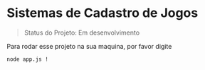 # Sistemas de Cadastro de Jogos 

> Status do Projeto: Em desenvolvimento

Para rodar esse projeto na sua maquina, por favor digite

```
node app.js ! 
```
